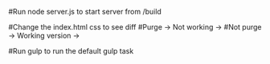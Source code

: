 #Run node server.js to start server from /build

#Change the index.html css to see diff
#Purge -> Not working -> <link rel="stylesheet" type="text/css" href="/css/purge.min.css">
#Not purge -> Working version -> <link rel="stylesheet" type="text/css" href="/css/not-purge.min.css">

#Run gulp to run the default gulp task